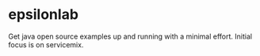epsilonlab
==========

Get java open source examples up and running with a minimal effort. Initial focus is on servicemix.
